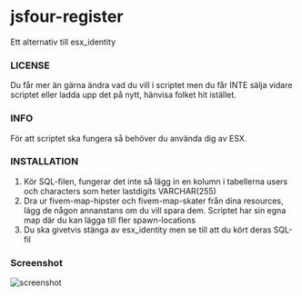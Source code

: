 # jsfour-register
Ett alternativ till esx_identity

### LICENSE
Du får mer än gärna ändra vad du vill i scriptet men du får INTE sälja vidare scriptet eller ladda upp det på nytt, hänvisa folket hit istället.

### INFO
För att scriptet ska fungera så behöver du använda dig av ESX.

### INSTALLATION
1. Kör SQL-filen, fungerar det inte så lägg in en kolumn i tabellerna users och characters som heter lastdigits VARCHAR(255)
2. Dra ur fivem-map-hipster och fivem-map-skater från dina resources, lägg de någon annanstans om du vill spara dem. Scriptet har sin egna map där du kan lägga till fler spawn-locations
3. Du ska givetvis stänga av esx_identity men se till att du kört deras SQL-fil

### Screenshot
![screenshot](https://images-ext-2.discordapp.net/external/7Lo8kB8923e6iZ2O27yPbaO-TQjSoZiA-tj9JeMYrcI/https/image.prntscr.com/image/B6nkMnFORlmyIVTNVUAKrg.png?width=688&height=534)
